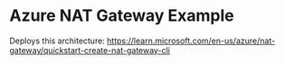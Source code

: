 # Azure NAT Gateway Example

Deploys this architecture: https://learn.microsoft.com/en-us/azure/nat-gateway/quickstart-create-nat-gateway-cli
